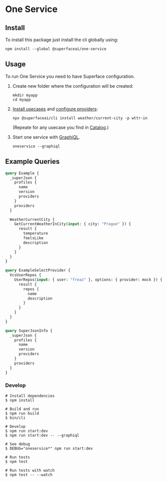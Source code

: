 # One Service

## Install

To install this package just install the cli globally using:

```shell
npm install --global @superfaceai/one-service
```

## Usage

To run One Service you need to have Superface configuration.

1. Create new folder where the configuration will be created:

   ```shell
   mkdir myapp
   cd myapp
   ```

2. [Install usecases](https://superface.ai/docs/getting-started#install-the-capability) and [configure providers](https://superface.ai/docs/getting-started#configure-the-provider):

   ```shell
   npx @superfaceai/cli install weather/current-city -p wttr-in
   ```

   (Repeate for any usecase you find in [Catalog](https://superface.ai/catalog).)

3. Start one service with [GraphiQL](https://github.com/graphql/graphiql).

   ```shell
   oneservice --graphiql
   ```

## Example Queries

```graphql
query Example {
  _superJson {
    profiles {
      name
      version
      providers
    }
    providers
  }

  WeatherCurrentCity {
    GetCurrentWeatherInCity(input: { city: "Prague" }) {
      result {
        temperature
        feelsLike
        description
      }
    }
  }
}

query ExampleSelectProvider {
  VcsUserRepos {
    UserRepos(input: { user: "freaz" }, options: { provider: mock }) {
      result {
        repos {
          name
          description
        }
      }
    }
  }
}

query SuperJsonInfo {
  _superJson {
    profiles {
      name
      version
      providers
    }
    providers
  }
}
```

### Develop

```shell
# Install dependencies
$ npm install

# Build and run
$ npm run build
$ bin/cli

# Develop
$ npm run start:dev
$ npm run start:dev -- --graphiql

# See debug
$ DEBUG="oneservice*" npm run start:dev

# Run tests
$ npm test

# Run tests with watch
$ npm test -- --watch
```
